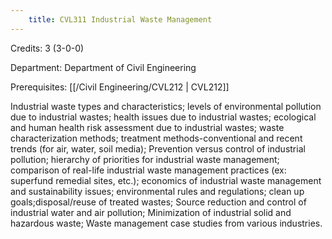 ```yaml
---
    title: CVL311 Industrial Waste Management
---
```

Credits: 3 (3-0-0)

Department: Department of Civil Engineering

Prerequisites: [[/Civil Engineering/CVL212 | CVL212]]

Industrial waste types and characteristics; levels of environmental pollution due to industrial wastes; health issues due to industrial wastes; ecological and human health risk assessment due to industrial wastes; waste characterization methods; treatment methods-conventional and recent trends (for air, water, soil media); Prevention versus control of industrial pollution; hierarchy of priorities for industrial waste management; comparison of real-life industrial waste management practices (ex: superfund remedial sites, etc.); economics of industrial waste management and sustainability issues; environmental rules and regulations; clean up goals;disposal/reuse of treated wastes; Source reduction and control of industrial water and air pollution; Minimization of industrial solid and hazardous waste; Waste management case studies from various industries.